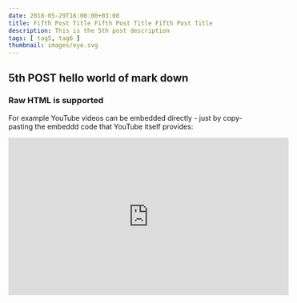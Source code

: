 ```yaml
---
date: 2018-05-29T16:00:00+03:00
title: Fifth Post Title Fifth Post Title Fifth Post Title
description: This is the 5th post description
tags: [ tag5, tag6 ]
thumbnail: images/eye.svg
---
```

## 5th POST **hello world** of mark down

### Raw HTML is supported
  
For example YouTube videos can be embedded directly - just by copy-pasting the
embeddd code that YouTube itself provides:

<iframe class="embedded-video" width="560" height="315" src="https://www.youtube.com/embed/x0RV0kgdqJU" frameborder="0" allow="autoplay; encrypted-media" allowfullscreen></iframe>